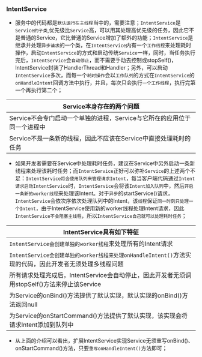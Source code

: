 ### IntentService
+ 服务中的代码都是`默认运行在主线程`当中的，需要注意；`IntentService`是`Service的子类`,优先级比`Service`高，可以用其处理高优先级的任务，因此它不是普通的Service，它比普通的Service增加了额外的功能；`IntentService`是继承并处理`异步请求`的一个类，在`IntentService`内有一个`工作线程`来处理耗时操作，启动`IntentService`的方式和启动传统`Service`一样，同时，当任务执行完后，`IntentService`会`自动停止`，而不需要手动去控制或stopSelf()，IntentService封装了HandlerThread和Handler；另外，可以启动`IntentService`多次，而每一个`耗时操作`会以`工作队列`的方式在`IntentService`的`onHandleIntent`回调方法中执行，并且，每次只会执行`一个工作线程`，执行完第一个再执行第二个；

|Service本身存在的两个问题|
|------|
|Service不会专门启动一个单独的进程，Service与它所在的应用位于同一个进程中|
|Service不是一条新的线程，因此不应该在Service中直接处理耗时的任务|

+ 如果开发者需要在Service中处理耗时任务，建议在Service中另外启动一条新线程来处理该耗时任务；而`IntentService`正好可以弥补`Service`的上述两个不足：`IntentService将会使用队列来管理请求Intent`，每当客户端代码通过`Intent请求启动IntentService`时，`IntentService`会将该`Intent加入队列`中，然后`开启一条新的worker线程`来处理该Intent。对于`异步`的startService()请求，`IntentService`会依次序依次处理队列中的Intent，该`线程`保证`同一时刻只处理一个Intent`，由于IntentService使用新的worker线程处理Intent请求，因此`IntentService不会阻塞主线程`，所以`IntentService自己就可以处理耗时任务`；

|IntentService具有如下特征|
|------|
|`IntentService会创建单独的worker线程`来处理所有的Intent请求|
|`IntentService会创建单独的worker线程来处理onHandleIntent()`方法实现的代码，因此开发者无须处理多线程问题|
|所有请求处理完成后，IntentService会自动停止，因此开发者无须调用stopSelf()方法来停止该Service|
|为Service的onBind()方法提供了默认实现，默认实现的onBind()方法返回null|
|为Service的onStartCommand()方法提供了默认实现，该实现会将请求Intent添加到队列中|

+ 从上面的介绍可以看出，扩展IntentService实现Service无须重写onBind()、onStartCommand()方法，只要`重写onHandleIntent()`方法即可；
